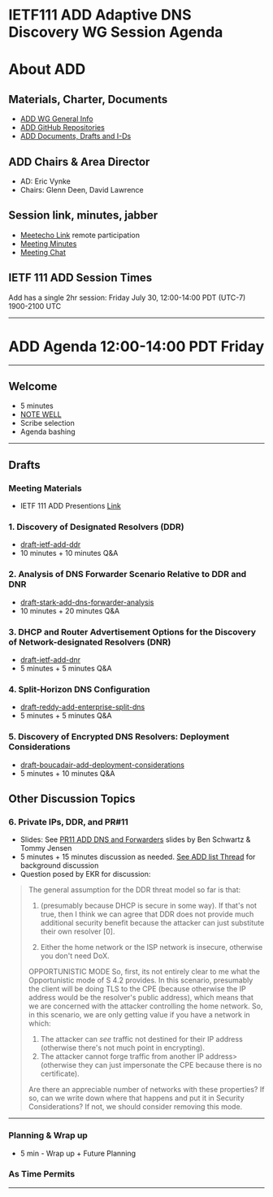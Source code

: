 # IETF111 ADD Adaptive DNS Discovery WG Session Agenda

# About ADD

## Materials, Charter, Documents
* [ADD WG General Info](https://datatracker.ietf.org/group/add/about/)
* [ADD GitHub Repositories](https://github.com/ietf-wg-add)
* [ADD Documents, Drafts and I-Ds](https://datatracker.ietf.org/group/add/documents/)

## ADD Chairs & Area Director
* AD:  Eric Vynke
* Chairs: Glenn Deen, David Lawrence

## Session link, minutes, jabber
* [Meetecho Link](https://meetings.conf.meetecho.com/ietf111/?group=add) remote participation
* [Meeting Minutes](https://codimd.ietf.org/notes-ietf-111-add)
* [Meeting Chat](xmpp:add@jabber.ietf.org?join)

## IETF 111 ADD Session Times

Add has a single 2hr session: Friday July 30, 12:00-14:00 PDT (UTC-7)  1900-2100 UTC
___

# ADD Agenda 12:00-14:00 PDT Friday
___
## Welcome
* 5 minutes
* [NOTE WELL](https://www.ietf.org/about/note-well.html)
* Scribe selection
* Agenda bashing
***
## Drafts

### Meeting Materials
* IETF 111 ADD Presentions [Link](https://datatracker.ietf.org/meeting/111/session/add)

### 1. Discovery of Designated Resolvers (DDR)
* [draft-ietf-add-ddr](https://datatracker.ietf.org/doc/draft-ietf-add-ddr/)
* 10 minutes + 10 minutes Q&A

### 2. Analysis of DNS Forwarder Scenario Relative to DDR and DNR
* [draft-stark-add-dns-forwarder-analysis](https://datatracker.ietf.org/doc/draft-stark-add-dns-forwarder-analysis/)
* 10 minutes + 20 minutes Q&A

### 3. DHCP and Router Advertisement Options for the Discovery of Network-designated Resolvers (DNR)
* [draft-ietf-add-dnr](https://datatracker.ietf.org/doc/draft-ietf-add-dnr/)
* 5 minutes + 5 minutes Q&A

### 4. Split-Horizon DNS Configuration
* [draft-reddy-add-enterprise-split-dns](https://datatracker.ietf.org/doc/draft-reddy-add-enterprise-split-dns/)
* 5 minutes + 5 minutes Q&A

### 5. Discovery of Encrypted DNS Resolvers: Deployment Considerations
* [draft-boucadair-add-deployment-considerations](https://datatracker.ietf.org/doc/draft-boucadair-add-deployment-considerations/)
* 5 minutes + 10 minutes Q&A




## Other Discussion Topics

### 6. Private IPs, DDR, and PR#11  

* Slides: See [PR11 ADD DNS and Forwarders](https://datatracker.ietf.org/meeting/111/materials/slides-111-add-ddr-and-forwarders-aka-pr-11-00) slides by Ben Schwartz & Tommy Jensen
* 5 minutes + 15 minutes discussion as needed.
[See ADD list Thread](https://mailarchive.ietf.org/arch/msg/add/NYik5dhJyTS7QeTJxVQACyCWOWo/) for background discussion
* Question posed by EKR for discussion:

> The general assumption for the DDR threat model so far is that:
>
> 1. (presumably because DHCP is secure in some way). If that's not true,
> then I think we can agree that DDR does not provide much additional
> security benefit because the attacker can just substitute their own
> resolver [0].
>
> 2. Either the home network or the ISP network is insecure, otherwise
> you don't need DoX.
>
> OPPORTUNISTIC MODE
> So, first, its not entirely clear to me what the Opportunistic mode of
> S 4.2 provides. In this scenario, presumably the client will be doing
> TLS to the CPE (because otherwise the IP address would be the
> resolver's public address), which means that we are concerned with the
> attacker controlling the home network. So, in this scenario, we are
> only getting value if you have a network in which:
>
> 1. The attacker can *see* traffic not destined for their IP address
>   (otherwise there's not much point in encrypting).
> 2. The attacker cannot forge traffic from another IP address>
>   (otherwise they can just impersonate the CPE because there
>   is no certificate).
>
> Are there an appreciable number of networks with these properties? If
> so, can we write down where that happens and put it in Security
> Considerations? If not, we should consider removing this mode.

---

### Planning & Wrap up

* 5 min - Wrap up + Future Planning

### As Time Permits
___

